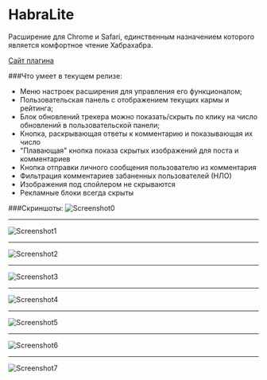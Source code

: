 # HabraLite
Расширение для Chrome и Safari, единственным назначением которого является комфортное чтение Хабрахабра.

<a href="http://lite.glebcha.ru">Сайт плагина</a>

###Что умеет в текущем релизе:

* Меню настроек расширения для управления его функционалом;
* Пользовательская панель с отображением текущих кармы и рейтинга;
* Блок обновлений трекера можно показать/скрыть по клику на число обновлений в пользовательской панели;
* Кнопка, раскрывающая ответы к комментарию и показывающая их число
* "Плавающая" кнопка показа скрытых изображений для поста и комментариев
* Кнопка отправки личного сообщения пользователю из комментария
* Фильтрация комментариев забаненных пользователей (НЛО)
* Изображения под спойлером не скрываются
* Рекламные блоки всегда скрыты

###Скриншоты:
![Screenshot0](http://lite.glebcha.ru/img/events_tracker.png "обновления трекера")
* * *
![Screenshot1](http://lite.glebcha.ru/img/settings.png "обновления трекера")
* * *
![Screenshot2](http://lite.glebcha.ru/img/userbar.png "юзербар")
* * *
![Screenshot3](http://lite.glebcha.ru/img/pm.png "отправка личного сообщения")
* * *
![Screenshot4](http://lite.glebcha.ru/img/wascomments.png "комментарии - до")
* * *
![Screenshot5](http://lite.glebcha.ru/img/iscomments.png "комментарии - после")
* * *
![Screenshot6](http://lite.glebcha.ru/img/wasimg.png "изображения - до")
* * *
![Screenshot7](http://lite.glebcha.ru/img/isimg.png "изображения - после")

